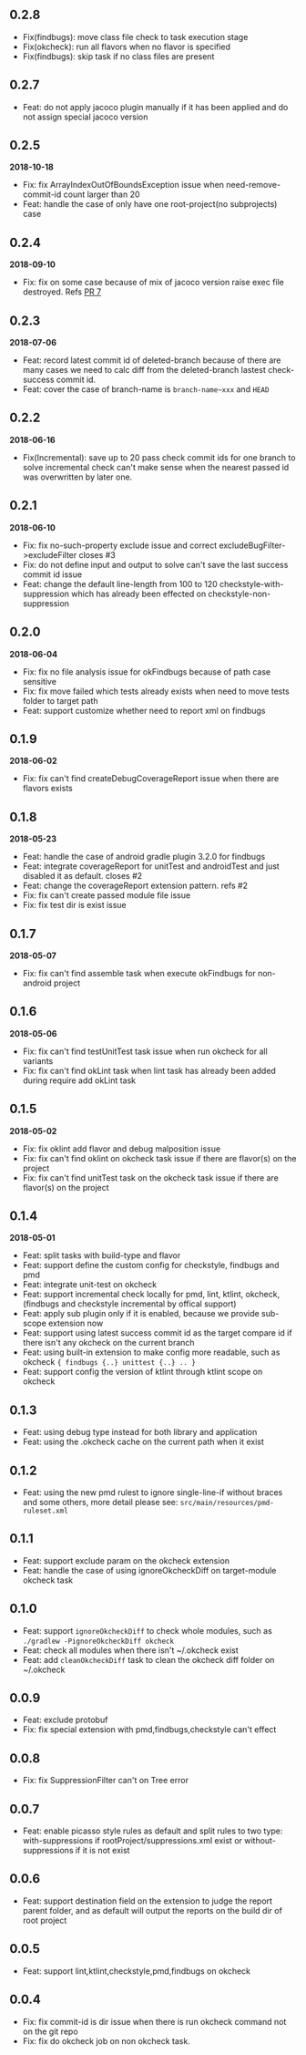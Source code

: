 ## 0.2.8

- Fix(findbugs): move class file check to task execution stage
- Fix(okcheck): run all flavors when no flavor is specified
- Fix(findbugs): skip task if no class files are present

## 0.2.7

- Feat: do not apply jacoco plugin manually if it has been applied and do not assign special jacoco version

## 0.2.5

__2018-10-18__

- Fix: fix ArrayIndexOutOfBoundsException issue when need-remove-commit-id count larger than 20
- Feat: handle the case of only have one root-project(no subprojects) case

## 0.2.4

__2018-09-10__

- Fix: fix on some case because of mix of jacoco version raise exec file destroyed. Refs [PR 7](https://github.com/lingochamp/okcheck/pull/7)

## 0.2.3

__2018-07-06__

- Feat: record latest commit id of deleted-branch because of there are many cases we need to calc diff from the deleted-branch lastest check-success commit id.
- Feat: cover the case of branch-name is `branch-name~xxx` and `HEAD`

## 0.2.2

__2018-06-16__

- Fix(Incremental): save up to 20 pass check commit ids for one branch to solve incremental check can't make sense when the nearest passed id was overwritten by later one.

## 0.2.1

__2018-06-10__

- Fix: fix no-such-property exclude issue and correct excludeBugFilter->excludeFilter closes #3
- Fix: do not define input and output to solve can't save the last success commit id issue
- Feat: change the default line-length from 100 to 120 checkstyle-with-suppression which has already been effected on checkstyle-non-suppression

## 0.2.0

__2018-06-04__

- Fix: fix no file analysis issue for okFindbugs because of path case sensitive
- Fix: fix move failed which tests already exists when need to move tests folder to target path
- Feat: support customize whether need to report xml on findbugs

## 0.1.9

__2018-06-02__

- Fix: fix can't find createDebugCoverageReport issue when there are flavors exists

## 0.1.8

__2018-05-23__

- Feat: handle the case of android gradle plugin 3.2.0 for findbugs
- Feat: integrate coverageReport for unitTest and androidTest and just disabled it as default. closes #2
- Feat: change the coverageReport extension pattern. refs #2
- Fix: fix can't create passed module file issue
- Fix: fix test dir is exist issue

## 0.1.7

__2018-05-07__

- Fix: fix can't find assemble task when execute okFindbugs for non-android project

## 0.1.6

__2018-05-06__

- Fix: fix can't find testUnitTest task issue when run okcheck for all variants
- Fix: fix can't find okLint task when lint task has already been added during require add okLint task

## 0.1.5

__2018-05-02__

- Fix: fix oklint add flavor and debug malposition issue
- Fix: fix can't find oklint on okcheck task issue if there are flavor(s) on the project
- Fix: fix can't find unitTest task on the okcheck task issue if there are flavor(s) on the project

## 0.1.4

__2018-05-01__

- Feat: split tasks with build-type and flavor
- Feat: support define the custom config for checkstyle, findbugs and pmd
- Feat: integrate unit-test on okcheck
- Feat: support incremental check locally for pmd, lint, ktlint, okcheck, (findbugs and checkstyle incremental by offical support)
- Feat: apply sub plugin only if it is enabled, because we provide sub-scope extension now
- Feat: support using latest success commit id as the target compare id if there isn't any okcheck on the current branch
- Feat: using built-in extension to make config more readable, such as okcheck `{ findbugs {..} unittest {..} .. }`
- Feat: support config the version of ktlint through ktlint scope on okcheck

## 0.1.3

- Feat: using debug type instead for both library and application
- Feat: using the .okcheck cache on the current path when it exist

## 0.1.2

- Feat: using the new pmd rulest to ignore single-line-if without braces and some others, more detail please see: `src/main/resources/pmd-ruleset.xml`

## 0.1.1

- Feat: support exclude param on the okcheck extension
- Feat: handle the case of using ignoreOkcheckDiff on target-module okcheck task

## 0.1.0

- Feat: support `ignoreOkcheckDiff` to check whole modules, such as `./gradlew -PignoreOkcheckDiff okcheck`
- Feat: check all modules when there isn't ~/.okcheck exist
- Feat: add `cleanOkcheckDiff` task to clean the okcheck diff folder on ~/.okcheck

## 0.0.9

- Feat: exclude protobuf
- Fix: fix special extension with pmd,findbugs,checkstyle can't effect

## 0.0.8

- Fix: fix SuppressionFilter can't on Tree error

## 0.0.7

- Feat: enable picasso style rules as default and split rules to two type: with-suppressions if rootProject/suppressions.xml exist or without-suppressions if it is not exist

## 0.0.6

- Feat: support destination field on the extension to judge the report parent folder, and as default will output the reports on the build dir of root project

## 0.0.5

- Feat: support lint,ktlint,checkstyle,pmd,findbugs on okcheck

## 0.0.4

- Fix: fix commit-id is dir issue when there is run okcheck command not on the git repo
- Fix: fix do okcheck job on non okcheck task.
